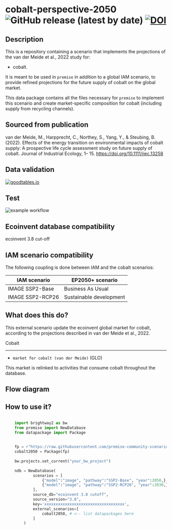 # cobalt-perspective-2050 ![GitHub release (latest by date)](https://img.shields.io/github/v/release/premise-community-scenarios/cobalt-perspective-2050) [![DOI](https://zenodo.org/badge/DOI/10.5281/zenodo.6653948.svg)](https://doi.org/10.5281/zenodo.6653948)



Description
-----------

This is a repository containing a scenario that implements the projections of the 
van der Meide et al., 2022 study for:

* cobalt. 

It is meant to be used in `premise` in addition to a global IAM scenario, to provide 
refined projections for the future supply of cobalt on the global market.

This data package contains all the files necessary for `premise` to implement
this scenario and create market-specific composition for cobalt (including supply from recycling channels).

Sourced from publication
------------------------

van der Meide, M., Harpprecht, C., Northey, S., Yang, Y., & Steubing, B. (2022). Effects of the energy transition on environmental impacts of cobalt supply: A prospective life cycle assessment study on future supply of cobalt. Journal of Industrial Ecology, 1– 15. https://doi.org/10.1111/jiec.13258

Data validation 
---------------

[![goodtables.io](https://goodtables.io//badge/github/premise-community-scenarios/cobalt-perspective-2050.svg)](https://goodtables.io//github/premise-community-scenarios/cobalt-perspective-2050)

Test 
----

![example workflow](https://github.com/premise-community-scenarios/cobalt-perspective-2050/actions/workflows/main.yml/badge.svg?branch=main)

Ecoinvent database compatibility
--------------------------------

ecoinvent 3.8 cut-off

IAM scenario compatibility
---------------------------

The following coupling is done between IAM and the cobalt scenarios:

| IAM scenario           | EP2050+ scenario        |
|------------------------| ------------------------|
| IMAGE SSP2-Base        | Business As Usual       |
| IMAGE SSP2-RCP26       | Sustainable development |

What does this do?
------------------

This external scenario update the ecoinvent global market for cobalt, according
to the projections described in van der Meide et al., 2022.

Cobalt
******

* `market for cobalt (van der Meide)` (GLO)

This market is relinked to activities that consume cobalt throughout the database.


Flow diagram
------------


How to use it?
--------------

```python

    import brightway2 as bw
    from premise import NewDatabase
    from datapackage import Package
    
    
    fp = r"https://raw.githubusercontent.com/premise-community-scenarios/cobalt-perspective-2050/main/datapackage.json"
    cobalt2050 = Package(fp)
    
    bw.projects.set_current("your_bw_project")
    
    ndb = NewDatabase(
            scenarios = [
                {"model":"image", "pathway":"SSP2-Base", "year":2050,},
                {"model":"image", "pathway":"SSP2-RCP26", "year":2030,},
            ],        
            source_db="ecoinvent 3.8 cutoff",
            source_version="3.8",
            key='xxxxxxxxxxxxxxxxxxxxxxxxxxxxxxxxxxx',
            external_scenarios=[
                cobalt2050, # <-- list datapackages here
            ] 
        )
```

